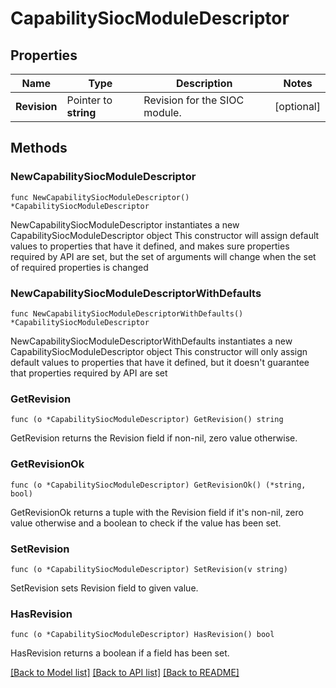 # CapabilitySiocModuleDescriptor

## Properties

Name | Type | Description | Notes
------------ | ------------- | ------------- | -------------
**Revision** | Pointer to **string** | Revision for the SIOC module. | [optional] 

## Methods

### NewCapabilitySiocModuleDescriptor

`func NewCapabilitySiocModuleDescriptor() *CapabilitySiocModuleDescriptor`

NewCapabilitySiocModuleDescriptor instantiates a new CapabilitySiocModuleDescriptor object
This constructor will assign default values to properties that have it defined,
and makes sure properties required by API are set, but the set of arguments
will change when the set of required properties is changed

### NewCapabilitySiocModuleDescriptorWithDefaults

`func NewCapabilitySiocModuleDescriptorWithDefaults() *CapabilitySiocModuleDescriptor`

NewCapabilitySiocModuleDescriptorWithDefaults instantiates a new CapabilitySiocModuleDescriptor object
This constructor will only assign default values to properties that have it defined,
but it doesn't guarantee that properties required by API are set

### GetRevision

`func (o *CapabilitySiocModuleDescriptor) GetRevision() string`

GetRevision returns the Revision field if non-nil, zero value otherwise.

### GetRevisionOk

`func (o *CapabilitySiocModuleDescriptor) GetRevisionOk() (*string, bool)`

GetRevisionOk returns a tuple with the Revision field if it's non-nil, zero value otherwise
and a boolean to check if the value has been set.

### SetRevision

`func (o *CapabilitySiocModuleDescriptor) SetRevision(v string)`

SetRevision sets Revision field to given value.

### HasRevision

`func (o *CapabilitySiocModuleDescriptor) HasRevision() bool`

HasRevision returns a boolean if a field has been set.


[[Back to Model list]](../README.md#documentation-for-models) [[Back to API list]](../README.md#documentation-for-api-endpoints) [[Back to README]](../README.md)


